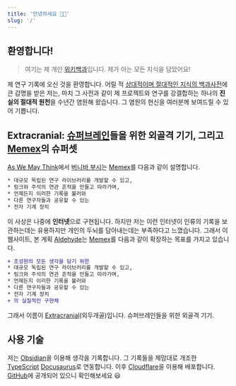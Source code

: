 ```yaml
---
title: '안녕하세요 👋🏻'
slug: '/'
---
```


## 환영합니다!

> 여기는 제 개인 [위키백과](https://ko.wikipedia.org/wiki/%EC%9C%84%ED%82%A4%EB%B0%B1%EA%B3%BC)입니다.
> 제가 아는 모든 지식을 담았어요!

제 연구 기록에 오신 것을 환영합니다.
어릴 적 [상대적이며 절대적인 지식의 백과사전](https://ko.wikipedia.org/wiki/%EC%83%81%EB%8C%80%EC%A0%81%EC%9D%B4%EB%A9%B0_%EC%A0%88%EB%8C%80%EC%A0%81%EC%9D%B8_%EC%A7%80%EC%8B%9D%EC%9D%98_%EB%B0%B1%EA%B3%BC%EC%82%AC%EC%A0%84)에 큰 감명을 받은 저는, 마치 그 사전과 같이 제 프로젝트와 연구를 강결합하는
하나의 **진실의 절대적 원천**을 수년간 염원해 왔습니다.
그 염원의 현신을 여러분께 보여드릴 수 있어 기쁩니다.

## Extracranial: [슈퍼브레인](/r/4AED52)들을 위한 외골격 기기, 그리고 [Memex](/r/D8A76E)의 슈퍼셋

[As We May Think](/r/141C90)에서 [버니바 부시](/r/A7AEDC)는 [Memex](/r/D8A76E)를 다음과 같이 설명합니다.

```diff
* 대규모 독립된 연구 라이브러리를 개발할 수 있고,
* 링크와 주석의 연관 흔적을 만들고 따라가며,
* 언제든지 이러한 기록을 불러와
* 다른 연구자들과 공유할 수 있는
* 전자 기계 장치
```

이 사상은 나중에 **인터넷**으로 구현됩니다.
하지만 저는 이런 인터넷이 인류의 기록을 보관하는데는 유용하지만 개인의 두뇌를 담아내는데는 부족하다고 느꼈습니다.
그래서 이 웹사이트, 본 계획 [Aldehyde](/r/C585AB)는 [Memex](/r/D8A76E)를 다음과 같이 확장하는 목표를 가지고 있습니다.

```diff
+ 조성현의 모든 생각을 담기 위한
* 대규모 독립된 연구 라이브러리를 개발할 수 있고,
* 링크와 주석의 연관 흔적을 만들고 따라가며,
* 언제든지 이러한 기록을 불러와
* 다른 연구자들과 공유할 수 있는
* 전자 기계 장치
+ 의 실질적인 구현체
```

그래서 이름이 [Extracranial](/r/93AA11)(외두개골)입니다. 슈퍼브레인들을 위한 외골격 기기.

## 사용 기술

저는 [Obsidian](/r/4AAFB1)을 이용해 생각을 기록합니다.
그 기록들을 제맘대로 개조한
[TypeScript](/r/134F92) [Docusaurus](/r/816CC8)로 연동합니다.
이후 [Cloudflare](/r/3144DB)을 이용해 배포합니다.
[GitHub](https://github.com/anaclumos/extracranial)에 공개되어 있으니 확인해보세요 😃
